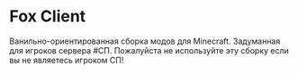 # Fox Client
Ванильно-ориентированная сборка модов для Minecraft. Задуманная для игроков сервера #СП.
Пожалуйста не используйте эту сборку если вы не являетесь игроком СП!
